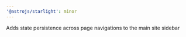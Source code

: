 ```yaml
---
'@astrojs/starlight': minor
---
```


Adds state persistence across page navigations to the main site sidebar
